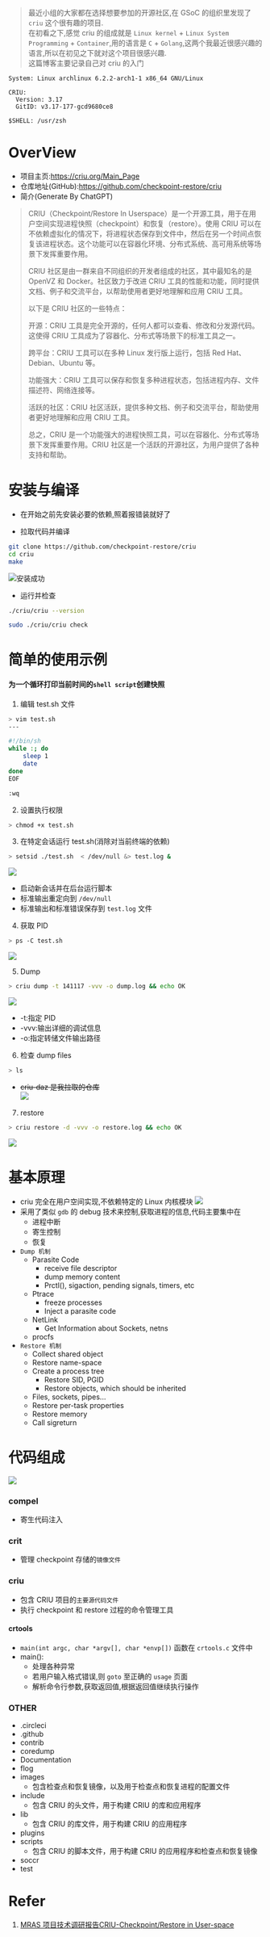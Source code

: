 >最近小组的大家都在选择想要参加的开源社区,在 GSoC 的组织里发现了 `criu` 这个很有趣的项目.  
>在初看之下,感觉 criu 的组成就是 `Linux kernel` + `Linux System Programming` + `Container`,用的语言是 `C` + `Golang`,这两个我最近很感兴趣的语言,所以在初见之下就对这个项目很感兴趣.  
>这篇博客主要记录自己对 criu 的入门

```
System: Linux archlinux 6.2.2-arch1-1 x86_64 GNU/Linux

CRIU:  
  Version: 3.17
  GitID: v3.17-177-gcd9680ce8

$SHELL: /usr/zsh
```

# OverView
- 项目主页:https://criu.org/Main_Page
- 仓库地址(GitHub):https://github.com/checkpoint-restore/criu
- 简介(Generate By ChatGPT)
>CRIU（Checkpoint/Restore In Userspace）是一个开源工具，用于在用户空间实现进程快照（checkpoint）和恢复（restore）。使用 CRIU 可以在不依赖虚拟化的情况下，将进程状态保存到文件中，然后在另一个时间点恢复该进程状态。这个功能可以在容器化环境、分布式系统、高可用系统等场景下发挥重要作用。
>
>CRIU 社区是由一群来自不同组织的开发者组成的社区，其中最知名的是 OpenVZ 和 Docker。社区致力于改进 CRIU 工具的性能和功能，同时提供文档、例子和交流平台，以帮助使用者更好地理解和应用 CRIU 工具。
>
>以下是 CRIU 社区的一些特点：
>
>  开源：CRIU 工具是完全开源的，任何人都可以查看、修改和分发源代码。这使得 CRIU 工具成为了容器化、分布式等场景下的标准工具之一。
>
>  跨平台：CRIU 工具可以在多种 Linux 发行版上运行，包括 Red Hat、Debian、Ubuntu 等。
>
>  功能强大：CRIU 工具可以保存和恢复多种进程状态，包括进程内存、文件描述符、网络连接等。
>
>  活跃的社区：CRIU 社区活跃，提供多种文档、例子和交流平台，帮助使用者更好地理解和应用 CRIU 工具。
>
>总之，CRIU 是一个功能强大的进程快照工具，可以在容器化、分布式等场景下发挥重要作用。CRIU 社区是一个活跃的开源社区，为用户提供了各种支持和帮助。

# 安装与编译
- 在开始之前先安装必要的依赖,照着报错装就好了


- 拉取代码并编译
```bash
git clone https://github.com/checkpoint-restore/criu
cd criu
make
```
![安装成功](https://i.imgur.com/dOHV92d.png)

- 运行并检查
```bash
./criu/criu --version

sudo ./criu/criu check
```

# 简单的使用示例
#### 为一个循环打印当前时间的`shell script`创建快照
1. 编辑 test.sh 文件
```bash
> vim test.sh
---

#!/bin/sh
while :; do
	sleep 1
	date
done
EOF

:wq
```

2. 设置执行权限
```bash
> chmod +x test.sh
```

3. 在特定会话运行 test.sh(消除对当前终端的依赖)
```bash
> setsid ./test.sh  < /dev/null &> test.log &
```
![](https://i.imgur.com/08cmeXA.png)
- 启动新会话并在后台运行脚本
- 标准输出重定向到 `/dev/null`
- 标准输出和标准错误保存到 `test.log` 文件

4. 获取 PID
```bash
> ps -C test.sh
```
![](https://i.imgur.com/6MZyF40.png)

5. Dump
```bash
> criu dump -t 141117 -vvv -o dump.log && echo OK
```
![](https://i.imgur.com/dxQlDVD.png)
- -t:指定 PID
- -vvv:输出详细的调试信息
- -o:指定转储文件输出路径

6. 检查 dump files
```bash
> ls
```
- ~~criu-daz 是我拉取的仓库~~  
![](https://i.imgur.com/QxtNVtr.png)

7. restore
```bash
> criu restore -d -vvv -o restore.log && echo OK
```
![](https://i.imgur.com/zbdkOoa.png)

# 基本原理
- criu 完全在用户空间实现,不依赖特定的 Linux 内核模块
![](https://i.imgur.com/j6kIuaO.png)  
- 采用了类似 `gdb` 的 debug 技术来控制,获取进程的信息,代码主要集中在
  - 进程中断
  - 寄生控制
  - 恢复
- `Dump 机制`
  - Parasite Code
    - receive file descriptor
    - dump memory content
    - Prctl(), sigaction, pending signals, timers, etc
  - Ptrace
    - freeze processes
    - Inject a parasite code
  - NetLink
    - Get Information about Sockets, netns
  - procfs
- `Restore 机制`
  - Collect shared object
  - Restore name-space
  - Create a process tree
    - Restore SID, PGID
    - Restore objects, which should be inherited
  - Files, sockets, pipes...
  - Restore per-task properties
  - Restore memory
  - Call sigreturn




# 代码组成
![](https://i.imgur.com/Di0Rkiq.png)

### compel
- 寄生代码注入

### crit
- 管理 checkpoint 存储的`镜像文件`

### criu
- 包含 CRIU 项目的`主要源代码文件`
- 执行 checkpoint 和 restore 过程的命令管理工具
#### crtools
- `main(int argc, char *argv[], char *envp[])` 函数在 `crtools.c` 文件中
- main():
  - 处理各种异常
  - 若用户输入格式错误,则 `goto` 至正确的 `usage` 页面
  - 解析命令行参数,获取返回值,根据返回值继续执行操作

### OTHER
- .circleci
- .github
- contrib
- coredump
- Documentation
- flog
- images
  - 包含检查点和恢复镜像，以及用于检查点和恢复进程的配置文件
- include
  - 包含 CRIU 的头文件，用于构建 CRIU 的库和应用程序
- lib
  - 包含 CRIU 的库文件，用于构建 CRIU 的应用程序
- plugins
- scripts
  - 包含 CRIU 的脚本文件，用于构建 CRIU 的应用程序和检查点和恢复镜像
- soccr
- test

# Refer
1. [MRAS 项目技术调研报告CRIU-Checkpoint/Restore in User-space](https://www.lizhaozhong.info/uploads/2015/03/CRIU.pdf)